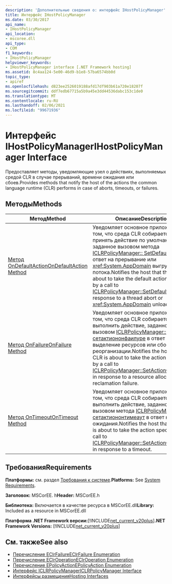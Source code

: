 ```yaml
---
description: 'Дополнительные сведения о: интерфейс IHostPolicyManager'
title: Интерфейс IHostPolicyManager
ms.date: 03/30/2017
api_name:
- IHostPolicyManager
api_location:
- mscoree.dll
api_type:
- COM
f1_keywords:
- IHostPolicyManager
helpviewer_keywords:
- IHostPolicyManager interface [.NET Framework hosting]
ms.assetid: 8c4aa124-5e00-46d9-b1e8-57ba6574bb0d
topic_type:
- apiref
ms.openlocfilehash: d823ee2526019188afd17df903b61a720e18207f
ms.sourcegitcommit: ddf7edb67715a5b9a45e3dd44536dabc153c1de0
ms.translationtype: MT
ms.contentlocale: ru-RU
ms.lasthandoff: 02/06/2021
ms.locfileid: "99671936"
---
```

# <a name="ihostpolicymanager-interface"></a><span data-ttu-id="33a7d-103">Интерфейс IHostPolicyManager</span><span class="sxs-lookup"><span data-stu-id="33a7d-103">IHostPolicyManager Interface</span></span>

<span data-ttu-id="33a7d-104">Предоставляет методы, уведомляющие узел о действиях, выполняемых средой CLR в случае прерываний, времени ожидания или сбоев.</span><span class="sxs-lookup"><span data-stu-id="33a7d-104">Provides methods that notify the host of the actions the common language runtime (CLR) performs in case of aborts, timeouts, or failures.</span></span>  
  
## <a name="methods"></a><span data-ttu-id="33a7d-105">Методы</span><span class="sxs-lookup"><span data-stu-id="33a7d-105">Methods</span></span>  
  
|<span data-ttu-id="33a7d-106">Метод</span><span class="sxs-lookup"><span data-stu-id="33a7d-106">Method</span></span>|<span data-ttu-id="33a7d-107">Описание</span><span class="sxs-lookup"><span data-stu-id="33a7d-107">Description</span></span>|  
|------------|-----------------|  
|[<span data-ttu-id="33a7d-108">Метод OnDefaultAction</span><span class="sxs-lookup"><span data-stu-id="33a7d-108">OnDefaultAction Method</span></span>](ihostpolicymanager-ondefaultaction-method.md)|<span data-ttu-id="33a7d-109">Уведомляет основное приложение о том, что среда CLR собирается принять действие по умолчанию, заданное вызовом метода [ICLRPolicyManager:: SetDefaultAction](iclrpolicymanager-setdefaultaction-method.md) в ответ на прерывание или <xref:System.AppDomain> выгрузку потока.</span><span class="sxs-lookup"><span data-stu-id="33a7d-109">Notifies the host that the CLR is about to take the default action specified by a call to [ICLRPolicyManager::SetDefaultAction](iclrpolicymanager-setdefaultaction-method.md) in response to a thread abort or <xref:System.AppDomain> unload.</span></span>|  
|[<span data-ttu-id="33a7d-110">Метод OnFailure</span><span class="sxs-lookup"><span data-stu-id="33a7d-110">OnFailure Method</span></span>](ihostpolicymanager-onfailure-method.md)|<span data-ttu-id="33a7d-111">Уведомляет основное приложение о том, что среда CLR собирается выполнить действие, заданное вызовом [ICLRPolicyManager:: сетактиононфаилуре](iclrpolicymanager-setactiononfailure-method.md) в ответ на выделение ресурсов или сбой при реорганизации.</span><span class="sxs-lookup"><span data-stu-id="33a7d-111">Notifies the host that the CLR is about to take the action specified by a call to [ICLRPolicyManager::SetActionOnFailure](iclrpolicymanager-setactiononfailure-method.md) in response to a resource allocation or reclamation failure.</span></span>|  
|[<span data-ttu-id="33a7d-112">Метод OnTimeout</span><span class="sxs-lookup"><span data-stu-id="33a7d-112">OnTimeout Method</span></span>](ihostpolicymanager-ontimeout-method.md)|<span data-ttu-id="33a7d-113">Уведомляет основное приложение о том, что среда CLR собирается выполнить действие, заданное вызовом метода [ICLRPolicyManager:: сетактиононтимеаут](iclrpolicymanager-setactionontimeout-method.md) в ответ на время ожидания.</span><span class="sxs-lookup"><span data-stu-id="33a7d-113">Notifies the host that the CLR is about to take the action specified by a call to [ICLRPolicyManager::SetActionOnTimeout](iclrpolicymanager-setactionontimeout-method.md) in response to a timeout.</span></span>|  
  
## <a name="requirements"></a><span data-ttu-id="33a7d-114">Требования</span><span class="sxs-lookup"><span data-stu-id="33a7d-114">Requirements</span></span>  

 <span data-ttu-id="33a7d-115">**Платформы:** см. раздел [Требования к системе](../../get-started/system-requirements.md).</span><span class="sxs-lookup"><span data-stu-id="33a7d-115">**Platforms:** See [System Requirements](../../get-started/system-requirements.md).</span></span>  
  
 <span data-ttu-id="33a7d-116">**Заголовок:** MSCorEE. h</span><span class="sxs-lookup"><span data-stu-id="33a7d-116">**Header:** MSCorEE.h</span></span>  
  
 <span data-ttu-id="33a7d-117">**Библиотека:** Включается в качестве ресурса в MSCorEE.dll</span><span class="sxs-lookup"><span data-stu-id="33a7d-117">**Library:** Included as a resource in MSCorEE.dll</span></span>  
  
 <span data-ttu-id="33a7d-118">**Платформа .NET Framework версии:**[!INCLUDE[net_current_v20plus](../../../../includes/net-current-v20plus-md.md)]</span><span class="sxs-lookup"><span data-stu-id="33a7d-118">**.NET Framework Versions:** [!INCLUDE[net_current_v20plus](../../../../includes/net-current-v20plus-md.md)]</span></span>  
  
## <a name="see-also"></a><span data-ttu-id="33a7d-119">См. также</span><span class="sxs-lookup"><span data-stu-id="33a7d-119">See also</span></span>

- [<span data-ttu-id="33a7d-120">Перечисление EClrFailure</span><span class="sxs-lookup"><span data-stu-id="33a7d-120">EClrFailure Enumeration</span></span>](eclrfailure-enumeration.md)
- [<span data-ttu-id="33a7d-121">Перечисление EClrOperation</span><span class="sxs-lookup"><span data-stu-id="33a7d-121">EClrOperation Enumeration</span></span>](eclroperation-enumeration.md)
- [<span data-ttu-id="33a7d-122">Перечисление EPolicyAction</span><span class="sxs-lookup"><span data-stu-id="33a7d-122">EPolicyAction Enumeration</span></span>](epolicyaction-enumeration.md)
- [<span data-ttu-id="33a7d-123">Интерфейс ICLRPolicyManager</span><span class="sxs-lookup"><span data-stu-id="33a7d-123">ICLRPolicyManager Interface</span></span>](iclrpolicymanager-interface.md)
- [<span data-ttu-id="33a7d-124">Интерфейсы размещения</span><span class="sxs-lookup"><span data-stu-id="33a7d-124">Hosting Interfaces</span></span>](hosting-interfaces.md)
